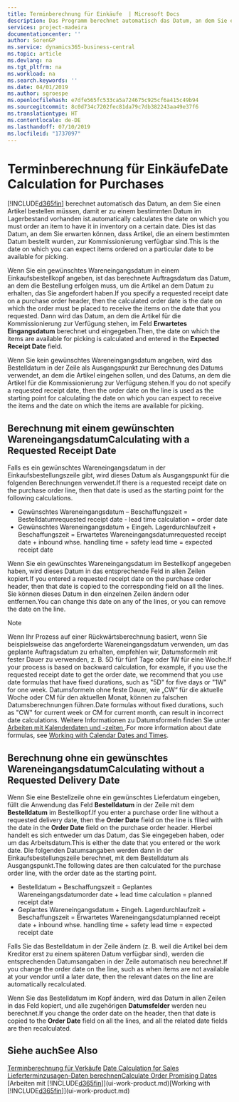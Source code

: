 ```yaml
---
title: Terminberechnung für Einkäufe  | Microsoft Docs
description: Das Programm berechnet automatisch das Datum, an dem Sie einen Artikel bestellen müssen, damit er zu einem bestimmten Datum im Lagerbestand vorhanden ist. Dies ist das Datum, an dem Sie erwarten können, dass Artikel, die an einem bestimmten Datum bestellt wurden, zur Kommissionierung verfügbar sind.
services: project-madeira
documentationcenter: ''
author: SorenGP
ms.service: dynamics365-business-central
ms.topic: article
ms.devlang: na
ms.tgt_pltfrm: na
ms.workload: na
ms.search.keywords: ''
ms.date: 04/01/2019
ms.author: sgroespe
ms.openlocfilehash: e7dfe565fc533ca5a724675c925cf6a415c49b94
ms.sourcegitcommit: 8c0d734c7202fec81da79c7db382243aa49e37f6
ms.translationtype: HT
ms.contentlocale: de-DE
ms.lasthandoff: 07/10/2019
ms.locfileid: "1737097"
---
```

# <a name="date-calculation-for-purchases"></a><span data-ttu-id="f1c89-104">Terminberechnung für Einkäufe</span><span class="sxs-lookup"><span data-stu-id="f1c89-104">Date Calculation for Purchases</span></span>
[!INCLUDE[d365fin](includes/d365fin_md.md)] <span data-ttu-id="f1c89-105">berechnet automatisch das Datum, an dem Sie einen Artikel bestellen müssen, damit er zu einem bestimmten Datum im Lagerbestand vorhanden ist.</span><span class="sxs-lookup"><span data-stu-id="f1c89-105">automatically calculates the date on which you must order an item to have it in inventory on a certain date.</span></span> <span data-ttu-id="f1c89-106">Dies ist das Datum, an dem Sie erwarten können, dass Artikel, die an einem bestimmten Datum bestellt wurden, zur Kommissionierung verfügbar sind.</span><span class="sxs-lookup"><span data-stu-id="f1c89-106">This is the date on which you can expect items ordered on a particular date to be available for picking.</span></span>  

<span data-ttu-id="f1c89-107">Wenn Sie ein gewünschtes Wareneingangsdatum in einem Einkaufsbestellkopf angeben, ist das berechnete Auftragsdatum das Datum, an dem die Bestellung erfolgen muss, um die Artikel an dem Datum zu erhalten, das Sie angefordert haben.</span><span class="sxs-lookup"><span data-stu-id="f1c89-107">If you specify a requested receipt date on a purchase order header, then the calculated order date is the date on which the order must be placed to receive the items on the date that you requested.</span></span> <span data-ttu-id="f1c89-108">Dann wird das Datum, an dem die Artikel für die Kommissionierung zur Verfügung stehen, im Feld **Erwartetes Eingangsdatum** berechnet und eingegeben.</span><span class="sxs-lookup"><span data-stu-id="f1c89-108">Then, the date on which the items are available for picking is calculated and entered in the **Expected Receipt Date** field.</span></span>  

<span data-ttu-id="f1c89-109">Wenn Sie kein gewünschtes Wareneingangsdatum angeben, wird das Bestelldatum in der Zeile als Ausgangspunkt zur Berechnung des Datums verwendet, an dem die Artikel eingehen sollen, und des Datums, an dem die Artikel für die Kommissionierung zur Verfügung stehen.</span><span class="sxs-lookup"><span data-stu-id="f1c89-109">If you do not specify a requested receipt date, then the order date on the line is used as the starting point for calculating the date on which you can expect to receive the items and the date on which the items are available for picking.</span></span>  

## <a name="calculating-with-a-requested-receipt-date"></a><span data-ttu-id="f1c89-110">Berechnung mit einem gewünschten Wareneingangsdatum</span><span class="sxs-lookup"><span data-stu-id="f1c89-110">Calculating with a Requested Receipt Date</span></span>  
<span data-ttu-id="f1c89-111">Falls es ein gewünschtes Wareneingangsdatum in der Einkaufsbestellungszeile gibt, wird dieses Datum als Ausgangspunkt für die folgenden Berechnungen verwendet.</span><span class="sxs-lookup"><span data-stu-id="f1c89-111">If there is a requested receipt date on the purchase order line, then that date is used as the starting point for the following calculations.</span></span>  

- <span data-ttu-id="f1c89-112">Gewünschtes Wareneingangsdatum – Beschaffungszeit = Bestelldatum</span><span class="sxs-lookup"><span data-stu-id="f1c89-112">requested receipt date - lead time calculation = order date</span></span>  
- <span data-ttu-id="f1c89-113">Gewünschtes Wareneingangsdatum + Eingeh. Lagerdurchlaufzeit + Beschaffungszeit = Erwartetes Wareneingangsdatum</span><span class="sxs-lookup"><span data-stu-id="f1c89-113">requested receipt date + inbound whse. handling time + safety lead time = expected receipt date</span></span>  

<span data-ttu-id="f1c89-114">Wenn Sie ein gewünschtes Wareneingangsdatum im Bestellkopf angegeben haben, wird dieses Datum in das entsprechende Feld in allen Zeilen kopiert.</span><span class="sxs-lookup"><span data-stu-id="f1c89-114">If you entered a requested receipt date on the purchase order header, then that date is copied to the corresponding field on all the lines.</span></span> <span data-ttu-id="f1c89-115">Sie können dieses Datum in den einzelnen Zeilen ändern oder entfernen.</span><span class="sxs-lookup"><span data-stu-id="f1c89-115">You can change this date on any of the lines, or you can remove the date on the line.</span></span>  

> [!Note]
> <span data-ttu-id="f1c89-116">Wenn Ihr Prozess auf einer Rückwärtsberechnung basiert, wenn Sie beispielsweise das angeforderte Wareneingangsdatum verwenden, um das geplante Auftragsdatum zu erhalten, empfehlen wir, Datumsformeln mit fester Dauer zu verwenden, z. B. 5D für fünf Tage oder 1W für eine Woche.</span><span class="sxs-lookup"><span data-stu-id="f1c89-116">If your process is based on backward calculation, for example, if you use the requested receipt date to get the order date, we recommend that you use date formulas that have fixed durations, such as "5D" for five days or "1W" for one week.</span></span> <span data-ttu-id="f1c89-117">Datumsformeln ohne feste Dauer, wie „CW“ für die aktuelle Woche oder CM für den aktuellen Monat, können zu falschen Datumsberechnungen führen.</span><span class="sxs-lookup"><span data-stu-id="f1c89-117">Date formulas without fixed durations, such as "CW" for current week or CM for current month, can result in incorrect date calculations.</span></span> <span data-ttu-id="f1c89-118">Weitere Informationen zu Datumsformeln finden Sie unter [Arbeiten mit Kalenderdaten und -zeiten ](ui-enter-date-ranges.md).</span><span class="sxs-lookup"><span data-stu-id="f1c89-118">For more information about date formulas, see [Working with Calendar Dates and Times](ui-enter-date-ranges.md).</span></span>

## <a name="calculating-without-a-requested-delivery-date"></a><span data-ttu-id="f1c89-119">Berechnung ohne ein gewünschtes Wareneingangsdatum</span><span class="sxs-lookup"><span data-stu-id="f1c89-119">Calculating without a Requested Delivery Date</span></span>  
<span data-ttu-id="f1c89-120">Wenn Sie eine Bestellzeile ohne ein gewünschtes Lieferdatum eingeben, füllt die Anwendung das Feld **Bestelldatum** in der Zeile mit dem **Bestelldatum** im Bestellkopf.</span><span class="sxs-lookup"><span data-stu-id="f1c89-120">If you enter a purchase order line without a requested delivery date, then the **Order Date** field on the line is filled with the date in the **Order Date** field on the purchase order header.</span></span> <span data-ttu-id="f1c89-121">Hierbei handelt es sich entweder um das Datum, das Sie eingegeben haben, oder um das Arbeitsdatum.</span><span class="sxs-lookup"><span data-stu-id="f1c89-121">This is either the date that you entered or the work date.</span></span> <span data-ttu-id="f1c89-122">Die folgenden Datumsangaben werden dann in der Einkaufsbestellungszeile berechnet, mit dem Bestelldatum als Ausgangspunkt.</span><span class="sxs-lookup"><span data-stu-id="f1c89-122">The following dates are then calculated for the purchase order line, with the order date as the starting point.</span></span>  

- <span data-ttu-id="f1c89-123">Bestelldatum + Beschaffungszeit = Geplantes Wareneingangsdatum</span><span class="sxs-lookup"><span data-stu-id="f1c89-123">order date + lead time calculation = planned receipt date</span></span>  
- <span data-ttu-id="f1c89-124">Geplantes Wareneingangsdatum + Eingeh. Lagerdurchlaufzeit + Beschaffungszeit = Erwartetes Wareneingangsdatum</span><span class="sxs-lookup"><span data-stu-id="f1c89-124">planned receipt date + inbound whse. handling time + safety lead time = expected receipt date</span></span>  

<span data-ttu-id="f1c89-125">Falls Sie das Bestelldatum in der Zeile ändern (z. B. weil die Artikel bei dem Kreditor erst zu einem späteren Datum verfügbar sind), werden die entsprechenden Datumsangaben in der Zeile automatisch neu berechnet.</span><span class="sxs-lookup"><span data-stu-id="f1c89-125">If you change the order date on the line, such as when items are not available at your vendor until a later date, then the relevant dates on the line are automatically recalculated.</span></span>  

<span data-ttu-id="f1c89-126">Wenn Sie das Bestelldatum im Kopf ändern, wird das Datum in allen Zeilen in das Feld  kopiert, und alle zugehörigen **Datumsfelder** werden neu berechnet.</span><span class="sxs-lookup"><span data-stu-id="f1c89-126">If you change the order date on the header, then that date is copied to the **Order Date** field on all the lines, and all the related date fields are then recalculated.</span></span>  

## <a name="see-also"></a><span data-ttu-id="f1c89-127">Siehe auch</span><span class="sxs-lookup"><span data-stu-id="f1c89-127">See Also</span></span>  
 <span data-ttu-id="f1c89-128">[Terminberechnung für Verkäufe](sales-date-calculation-for-sales.md) </span><span class="sxs-lookup"><span data-stu-id="f1c89-128">[Date Calculation for Sales](sales-date-calculation-for-sales.md) </span></span>  
 [<span data-ttu-id="f1c89-129">Lieferterminzusagen-Daten berechnen</span><span class="sxs-lookup"><span data-stu-id="f1c89-129">Calculate Order Promising Dates</span></span>](sales-how-to-calculate-order-promising-dates.md)  
 <span data-ttu-id="f1c89-130">[Arbeiten mit [!INCLUDE[d365fin](includes/d365fin_md.md)]](ui-work-product.md)</span><span class="sxs-lookup"><span data-stu-id="f1c89-130">[Working with [!INCLUDE[d365fin](includes/d365fin_md.md)]](ui-work-product.md)</span></span>
